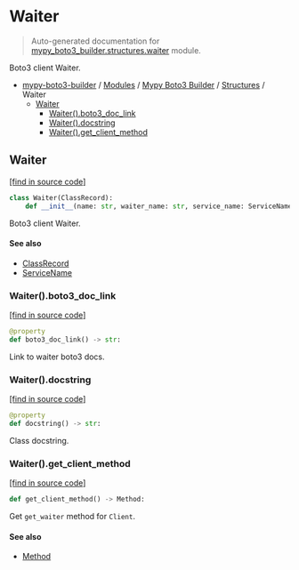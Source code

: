 # Waiter

> Auto-generated documentation for [mypy_boto3_builder.structures.waiter](https://github.com/vemel/mypy_boto3_builder/blob/main/mypy_boto3_builder/structures/waiter.py) module.

Boto3 client Waiter.

- [mypy-boto3-builder](../../README.md#mypy_boto3_builder) / [Modules](../../MODULES.md#mypy-boto3-builder-modules) / [Mypy Boto3 Builder](../index.md#mypy-boto3-builder) / [Structures](index.md#structures) / Waiter
    - [Waiter](#waiter)
        - [Waiter().boto3_doc_link](#waiterboto3_doc_link)
        - [Waiter().docstring](#waiterdocstring)
        - [Waiter().get_client_method](#waiterget_client_method)

## Waiter

[[find in source code]](https://github.com/vemel/mypy_boto3_builder/blob/main/mypy_boto3_builder/structures/waiter.py#L18)

```python
class Waiter(ClassRecord):
    def __init__(name: str, waiter_name: str, service_name: ServiceName):
```

Boto3 client Waiter.

#### See also

- [ClassRecord](class_record.md#classrecord)
- [ServiceName](../service_name.md#servicename)

### Waiter().boto3_doc_link

[[find in source code]](https://github.com/vemel/mypy_boto3_builder/blob/main/mypy_boto3_builder/structures/waiter.py#L36)

```python
@property
def boto3_doc_link() -> str:
```

Link to waiter boto3 docs.

### Waiter().docstring

[[find in source code]](https://github.com/vemel/mypy_boto3_builder/blob/main/mypy_boto3_builder/structures/waiter.py#L43)

```python
@property
def docstring() -> str:
```

Class docstring.

### Waiter().get_client_method

[[find in source code]](https://github.com/vemel/mypy_boto3_builder/blob/main/mypy_boto3_builder/structures/waiter.py#L55)

```python
def get_client_method() -> Method:
```

Get `get_waiter` method for `Client`.

#### See also

- [Method](method.md#method)
